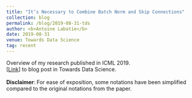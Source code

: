 ```yaml
---
title: "It’s Necessary to Combine Batch Norm and Skip Connections"
collection: blog
permalink: /blog/2019-08-31-tds
author: <b>Antoine Labatie</b>
date: 2019-08-31
venue: Towards Data Science
tag: recent
---
```


Overview of my research published in ICML 2019.<br>
[[Link](https://towardsdatascience.com/its-necessary-to-combine-batch-norm-and-skip-connections-e92210ca04da?source=friends_link&sk=1fb05ab2b0e9bf7622560f1a07e822a0)] to blog post in Towards Data Science.<br><br>
**Disclaimer**: For ease of exposition, some notations have been simplified compared to the original notations from the paper.<br><br>
